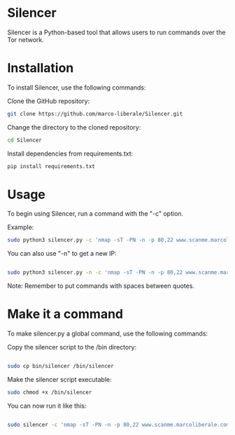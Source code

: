 # Silencer
Silencer is a Python-based tool that allows users to run commands over the Tor network.
# Installation
To install Silencer, use the following commands:


Clone the GitHub repository:
```bash
git clone https://github.com/marco-liberale/Silencer.git
```

Change the directory to the cloned repository:
```bash
cd Silencer
```

Install dependencies from requirements.txt:
```bash
pip install requirements.txt
```

# Usage

To begin using Silencer, run a command with the "-c" option.

Example:
```bash
sudo python3 silencer.py -c 'nmap -sT -PN -n -p 80,22 www.scanme.marcoliberale.com'
```

You can also use "-n" to get a new IP:
```bash

sudo python3 silencer.py -n -c 'nmap -sT -PN -n -p 80,22 www.scanme.marcoliberale.com'
```

Note: Remember to put commands with spaces between quotes.

# Make it a command

To make silencer.py a global command, use the following commands:

Copy the silencer script to the /bin directory:
```bash

sudo cp bin/silencer /bin/silencer
```
Make the silencer script executable:
```bash
sudo chmod +x /bin/silencer
```

You can now run it like this:
```bash

sudo silencer -c 'nmap -sT -PN -n -p 80,22 www.scanme.marcoliberale.com'

```

